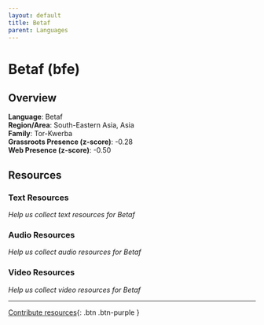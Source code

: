 ```yaml
---
layout: default
title: Betaf
parent: Languages
---
```


# Betaf (bfe)

## Overview

**Language**: Betaf  
**Region/Area**: South-Eastern Asia, Asia  
**Family**: Tor-Kwerba  
**Grassroots Presence (z-score)**: -0.28  
**Web Presence (z-score)**: -0.50  

## Resources

### Text Resources
*Help us collect text resources for Betaf*

### Audio Resources
*Help us collect audio resources for Betaf*

### Video Resources
*Help us collect video resources for Betaf*

---

[Contribute resources](https://forms.office.com/e/1SfLJx3u1r){: .btn .btn-purple }
